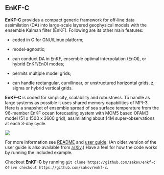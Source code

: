## EnKF-C ##

**EnKF-C** provides a compact generic framework for off-line data assimilation (DA) into large-scale layered geophysical models with the ensemble Kalman filter (EnKF).
Following are its other main features:

- coded in C for GNU/Linux platform;

- model-agnostic;

- can conduct DA in EnKF, ensemble optimal interpolation (EnOI), or hybrid EnKF/EnOI modes;

- permits multiple model grids;

- can handle rectangular, curvilinear, or unstructured horizontal grids, z, sigma or hybrid vertical grids.

**EnKF-C** is coded for simplicity, scalability and robustness. To handle as large systems as possible it uses shared memory capabilities of MPI-3. Here is a snapshot of ensemble spread of sea surface temperature from the 96-member EnKF ocean forecasting system with MOM5 based OFAM3 model (51 x 1500 x 3600 grid), assimilating about 14M super-observations at each 3-day cycle.

![](sst-spread.png)

For more information see [README](https://github.com/sakov/enkf-c/blob/master/enkf/README) and [user guide](https://github.com/sakov/enkf-c/blob/master/enkf/doc/enkf-userguide.pdf). (An older version of the user guide is also available from [arXiv](http://arxiv.org/abs/1410.1233).) Have a feel for how the code works by running the included example.

Checkout **EnKF-C** by running `git clone https://github.com/sakov/enkf-c`
or `svn checkout https://github.com/sakov/enkf-c`.

